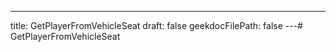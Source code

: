 ---
title: GetPlayerFromVehicleSeat
draft: false
geekdocFilePath: false
---# GetPlayerFromVehicleSeat